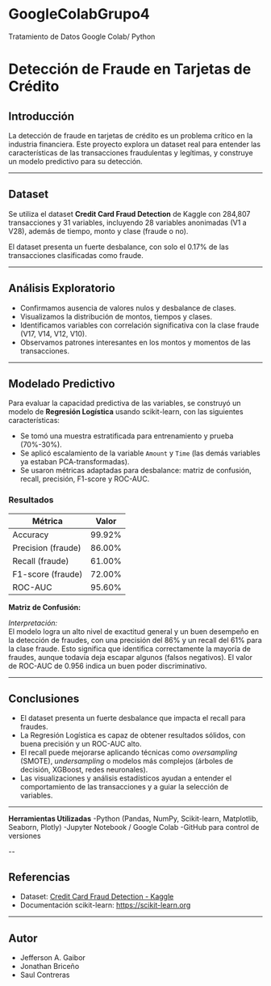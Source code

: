 # GoogleColabGrupo4
Tratamiento de Datos Google Colab/ Python
# Detección de Fraude en Tarjetas de Crédito

## Introducción

La detección de fraude en tarjetas de crédito es un problema crítico en la industria financiera. Este proyecto explora un dataset real para entender las características de las transacciones fraudulentas y legítimas, y construye un modelo predictivo para su detección.

---

## Dataset

Se utiliza el dataset **Credit Card Fraud Detection** de Kaggle con 284,807 transacciones y 31 variables, incluyendo 28 variables anonimadas (V1 a V28), además de tiempo, monto y clase (fraude o no).

El dataset presenta un fuerte desbalance, con solo el 0.17% de las transacciones clasificadas como fraude.

---

## Análisis Exploratorio

- Confirmamos ausencia de valores nulos y desbalance de clases.
- Visualizamos la distribución de montos, tiempos y clases.
- Identificamos variables con correlación significativa con la clase fraude (V17, V14, V12, V10).
- Observamos patrones interesantes en los montos y momentos de las transacciones.

---

## Modelado Predictivo

Para evaluar la capacidad predictiva de las variables, se construyó un modelo de **Regresión Logística** usando scikit-learn, con las siguientes características:

- Se tomó una muestra estratificada para entrenamiento y prueba (70%-30%).
- Se aplicó escalamiento de la variable `Amount` y `Time` (las demás variables ya estaban PCA-transformadas).
- Se usaron métricas adaptadas para desbalance: matriz de confusión, recall, precisión, F1-score y ROC-AUC.

### Resultados

| Métrica             | Valor   |
|---------------------|---------|
| Accuracy            | 99.92%  |
| Precision (fraude)  | 86.00%  |
| Recall (fraude)     | 61.00%  |
| F1-score (fraude)   | 72.00%  |
| ROC-AUC             | 95.60%  |

**Matriz de Confusión:**

*Interpretación:*  
El modelo logra un alto nivel de exactitud general y un buen desempeño en la detección de fraudes, con una precisión del 86% y un recall del 61% para la clase fraude. Esto significa que identifica correctamente la mayoría de fraudes, aunque todavía deja escapar algunos (falsos negativos). El valor de ROC-AUC de 0.956 indica un buen poder discriminativo.

---

## Conclusiones

- El dataset presenta un fuerte desbalance que impacta el recall para fraudes.
- La Regresión Logística es capaz de obtener resultados sólidos, con buena precisión y un ROC-AUC alto.
- El recall puede mejorarse aplicando técnicas como *oversampling* (SMOTE), *undersampling* o modelos más complejos (árboles de decisión, XGBoost, redes neuronales).
- Las visualizaciones y análisis estadísticos ayudan a entender el comportamiento de las transacciones y a guiar la selección de variables.

---

**Herramientas Utilizadas**
-Python (Pandas, NumPy, Scikit-learn, Matplotlib, Seaborn, Plotly)
-Jupyter Notebook / Google Colab
-GitHub para control de versiones


--
## Referencias

- Dataset: [Credit Card Fraud Detection - Kaggle](https://www.kaggle.com/mlg-ulb/creditcardfraud)  
- Documentación scikit-learn: https://scikit-learn.org

---

## Autor

- Jefferson A. Gaibor
- Jonathan Briceño
- Saul Contreras



